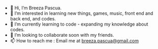 - 👋 Hi, I’m Breeza Pascua.
- 👀 I’m interested in learning new things, games, music, front end and back end, and codes.
- 🌱 I’m currently learning to code - expanding my knowledge about codes.
- 💞️ I’m looking to collaborate soon with my friends.
- 📫 How to reach me : Email me at breeza.pascua@gmail.com

<!---
bvpsca/bvpsca is a ✨ special ✨ repository because its `README.md` (this file) appears on your GitHub profile.
You can click the Preview link to take a look at your changes.
--->
